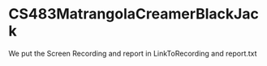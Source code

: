 # CS483MatrangolaCreamerBlackJack
We put the Screen Recording and report in LinkToRecording and report.txt

